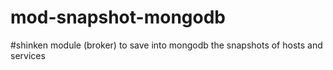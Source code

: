 mod-snapshot-mongodb
====================

#shinken module (broker) to save into mongodb the snapshots of hosts and services
